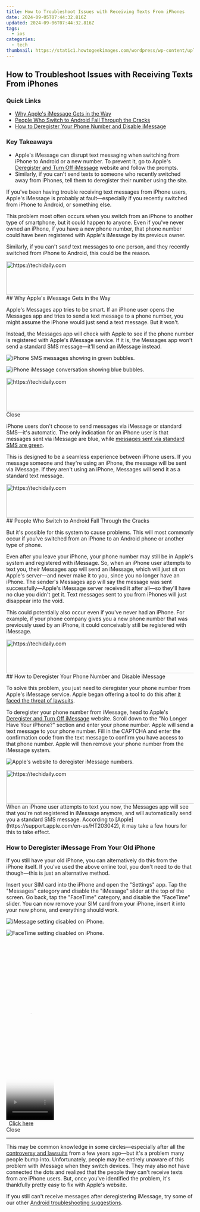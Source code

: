 ```yaml
---
title: How to Troubleshoot Issues with Receiving Texts From iPhones
date: 2024-09-05T07:44:32.816Z
updated: 2024-09-06T07:44:32.816Z
tags:
  - ios
categories:
  - tech
thumbnail: https://static1.howtogeekimages.com/wordpress/wp-content/uploads/2023/03/52691564929_937f0d88a3_o.jpg
---
```


## How to Troubleshoot Issues with Receiving Texts From iPhones

### Quick Links

* [Why Apple's iMessage Gets in the Way](https://video-capture.techidaily.com/new-innovative-methods-for-overwatch-audio-capture/)
* [People Who Switch to Android Fall Through the Cracks](https://on-screen-recording.techidaily.com/updated-uniform-iptv-system-utilization-for-2024/)
* [How to Deregister Your Phone Number and Disable iMessage](https://fox-boxes.techidaily.com/new-in-2024-keeping-your-gopro-fogless-for-perfection/)

### Key Takeaways

* Apple's iMessage can disrupt text messaging when switching from iPhone to Android or a new number. To prevent it, go to Apple's [Deregister and Turn Off iMessage](https://selfsolve.apple.com/deregister-imessage/) website and follow the prompts.
* Similarly, if you can't send texts to someone who recently switched away from iPhones, tell them to deregister their number using the site.

 If you've been having trouble receiving text messages from iPhone users, Apple's iMessage is probably at fault—especially if you recently switched from iPhone to Android, or something else.

 This problem most often occurs when you switch from an iPhone to another type of smartphone, but it could happen to anyone. Even if you've never owned an iPhone, if you have a new phone number, that phone number could have been registered with Apple's iMessage by its previous owner.

 Similarly, if you can't _send_ text messages to one person, and they recently switched from iPhone to Android, this could be the reason.

<!-- affiliate ads begin -->
<a href="https://appsumo.8odi.net/c/5597632/2068440/7443" target="_top" id="2068440">
  <img src="//a.impactradius-go.com/display-ad/7443-2068440" border="0" alt="https://techidaily.com" width="728" height="90"/>
</a>
<img height="0" width="0" src="https://appsumo.8odi.net/i/5597632/2068440/7443" style="position:absolute;visibility:hidden;" border="0" />
<!-- affiliate ads end -->
##  Why Apple's iMessage Gets in the Way

 Apple's Messages app tries to be smart. If an iPhone user opens the Messages app and tries to send a text message to a phone number, you might assume the iPhone would just send a text message. But it won't.

 Instead, the Messages app will check with Apple to see if the phone number is registered with Apple's iMessage service. If it is, the Messages app won't send a standard SMS message—it'll send an iMessage instead.

![iPhone SMS messages showing in green bubbles.](https://static1.howtogeekimages.com/wordpress/wp-content/uploads/2024/04/iphone-sms-messages-showing-in-green-bubbles.png) 

![iPhone iMessage conversation showing blue bubbles.](https://static1.howtogeekimages.com/wordpress/wp-content/uploads/2024/04/iphone-imessage-conversation-showing-blue-bubbled.png) 

<!-- affiliate ads begin -->
<a href="https://oneplusfr.sjv.io/c/5597632/1622438/14044" target="_top" id="1622438">
  <img src="//a.impactradius-go.com/display-ad/14044-1622438" border="0" alt="https://techidaily.com" width="728" height="90"/>
</a>
<img height="0" width="0" src="https://oneplusfr.sjv.io/i/5597632/1622438/14044" style="position:absolute;visibility:hidden;" border="0" />
<!-- affiliate ads end -->
Close 

 iPhone users don't choose to send messages via iMessage or standard SMS—it's automatic. The only indication for an iPhone user is that messages sent via iMessage are blue, while [messages sent via standard SMS are green](https://fake-location.techidaily.com/is-pgsharp-legal-when-you-are-playing-pokemon-on-realme-12plus-5g-drfone-by-drfone-virtual-android/).

 This is designed to be a seamless experience between iPhone users. If you message someone and they're using an iPhone, the message will be sent via iMessage. If they aren't using an iPhone, Messages will send it as a standard text message.

<!-- affiliate ads begin -->
<a href="https://aligracehair.sjv.io/c/5597632/1925489/19272" target="_top" id="1925489">
  <img src="//a.impactradius-go.com/display-ad/19272-1925489" border="0" alt="https://techidaily.com" width="728" height="90"/>
</a>
<img height="0" width="0" src="https://aligracehair.sjv.io/i/5597632/1925489/19272" style="position:absolute;visibility:hidden;" border="0" />
<!-- affiliate ads end -->
##  People Who Switch to Android Fall Through the Cracks

 But it's possible for this system to cause problems. This will most commonly occur if you've switched from an iPhone to an Android phone or another type of phone.

 Even after you leave your iPhone, your phone number may still be in Apple's system and registered with iMessage. So, when an iPhone user attempts to text you, their Messages app will send an iMessage, which will just sit on Apple's server—and never make it to you, since you no longer have an iPhone. The sender's Messages app will say the message was sent successfully—Apple's iMessage server received it after all—so they'll have no clue you didn't get it. Text messages sent to you from iPhones will just disappear into the void.

 This could potentially also occur even if you've never had an iPhone. For example, if your phone company gives you a new phone number that was previously used by an iPhone, it could conceivably still be registered with iMessage.

<!-- affiliate ads begin -->
<a href="https://appsumo.8odi.net/c/5597632/2068412/7443" target="_top" id="2068412">
  <img src="//a.impactradius-go.com/display-ad/7443-2068412" border="0" alt="https://techidaily.com" width="728" height="90"/>
</a>
<img height="0" width="0" src="https://appsumo.8odi.net/i/5597632/2068412/7443" style="position:absolute;visibility:hidden;" border="0" />
<!-- affiliate ads end -->
##  How to Deregister Your Phone Number and Disable iMessage

 To solve this problem, you just need to deregister your phone number from Apple's iMessage service. Apple began offering a tool to do this after [it faced the threat of lawsuits](http://9to5mac.com/2014/05/16/apple-being-sued-over-imessage-bug-resulting-in-undelivered-text-messages-to-android-users/).

 To deregister your phone number from iMessage, head to Apple's [Deregister and Turn Off iMessage](https://selfsolve.apple.com/deregister-imessage/) website. Scroll down to the "No Longer Have Your iPhone?" section and enter your phone number. Apple will send a text message to your phone number. Fill in the CAPTCHA and enter the confirmation code from the text message to confirm you have access to that phone number. Apple will then remove your phone number from the iMessage system.

![Apple's website to deregister iMessage numbers.](https://static1.howtogeekimages.com/wordpress/wp-content/uploads/2024/04/apple-s-website-to-deregister-imessage-numbers.png) 

<!-- affiliate ads begin -->
<a href="https://appsumo.8odi.net/c/5597632/2105883/7443" target="_top" id="2105883">
  <img src="//a.impactradius-go.com/display-ad/7443-2105883" border="0" alt="https://techidaily.com" width="728" height="90"/>
</a>
<img height="0" width="0" src="https://appsumo.8odi.net/i/5597632/2105883/7443" style="position:absolute;visibility:hidden;" border="0" />
<!-- affiliate ads end -->
 When an iPhone user attempts to text you now, the Messages app will see that you're not registered in iMessage anymore, and will automatically send you a standard SMS message. According to [Apple](https://support.apple.com/en-us/HT203042), it may take a few hours for this to take effect.

###  How to Deregister iMessage From Your Old iPhone

 If you still have your old iPhone, you can alternatively do this from the iPhone itself. If you've used the above online tool, you don't need to do that though—this is just an alternative method.

 Insert your SIM card into the iPhone and open the "Settings" app. Tap the "Messages" category and disable the "iMessage" slider at the top of the screen. Go back, tap the "FaceTime" category, and disable the "FaceTime" slider. You can now remove your SIM card from your iPhone, insert it into your new phone, and everything should work.

![iMessage setting disabled on iPhone.](https://static1.howtogeekimages.com/wordpress/wp-content/uploads/2024/04/imessage-setting-disabled-on-iphone.png) 

![FaceTime setting disabled on iPhone.](https://static1.howtogeekimages.com/wordpress/wp-content/uploads/2024/04/facetime-setting-disabled-on-iphone.png) 

<!-- affiliate ads begin -->
<span id="1977023">
					<video width="128" height="480" style="cursor:pointer"
           poster="//a.impactradius-go.com/display-clicktoplayimage/1977023.png"
           onclick="if(!this.playClicked){this.play();this.setAttribute('controls',true);this.playClicked=true;}">
	   <source src="//a.impactradius-go.com/display-ad/22993-1977023">
	   <img src="//a.impactradius-go.com/display-clicktoplayimage/1977023.png" style="border: none; height: 100%; width: 100%; object-fit: contain">
	</video>
	<div style="width:80px;text-align:center"><a href="javascript:window.open(decodeURIComponent('https%3A%2F%2Fhomestyler.sjv.io%2Fc%2F5597632%2F1977023%2F22993'), '_blank');void(0);">Click here</a></div>
</span>
<img height="0" width="0" src="https://imp.pxf.io/i/5597632/1977023/22993" style="position:absolute;visibility:hidden;" border="0" />
<!-- affiliate ads end -->
Close 

---

 This may be common knowledge in some circles—especially after all the [controversy and lawsuits](http://gizmodo.com/when-apple-damns-your-texts-to-imessage-purgatory-1575937398) from a few years ago—but it's a problem many people bump into. Unfortunately, people may be entirely unaware of this problem with iMessage when they switch devices. They may also not have connected the dots and realized that the people they can't receive texts from are iPhone users. But, once you've identified the problem, it's thankfully pretty easy to fix with Apple's website.

 If you still can't receive messages after deregistering iMessage, try some of our other [Android troubleshooting suggestions](https://fox-direct.techidaily.com/in-2024-unlocking-tiktok-video-potential-with-zoom/).

<ins class="adsbygoogle"
     style="display:block"
     data-ad-format="autorelaxed"
     data-ad-client="ca-pub-7571918770474297"
     data-ad-slot="1223367746"></ins>



<ins class="adsbygoogle"
     style="display:block"
     data-ad-client="ca-pub-7571918770474297"
     data-ad-slot="8358498916"
     data-ad-format="auto"
     data-full-width-responsive="true"></ins>


